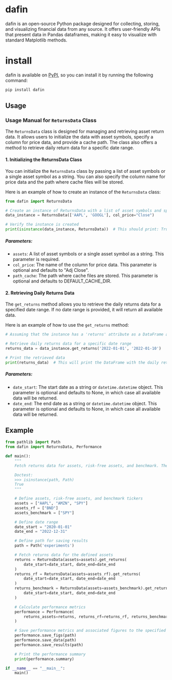 # dafin
dafin is an open-source Python package designed for collecting, storing, and visualizing financial data from any source. It offers user-friendly APIs that present data in Pandas dataframes, making it easy to visualize with standard Matplotlib methods.

# install

dafin is available on [PyPI](https://pypi.org/), so you can install it by running the following command:

```bash
pip install dafin
```

## Usage

### Usage Manual for `ReturnsData` Class

The `ReturnsData` class is designed for managing and retrieving asset return data. It allows users to initialize the data with asset symbols, specify a column for price data, and provide a cache path. The class also offers a method to retrieve daily return data for a specific date range.

#### 1. Initializing the ReturnsData Class

You can initialize the `ReturnsData` class by passing a list of asset symbols or a single asset symbol as a string. You can also specify the column name for price data and the path where cache files will be stored.

Here is an example of how to create an instance of the `ReturnsData` class:

```python
from dafin import ReturnsData

# Create an instance of ReturnsData with a list of asset symbols and specify the column for price data
data_instance = ReturnsData(['AAPL', 'GOOGL'], col_price="Close")

# Verify the instance is created
print(isinstance(data_instance, ReturnsData))  # This should print: True
```

##### Parameters:

- `assets`: A list of asset symbols or a single asset symbol as a string. This parameter is required.
- `col_price`: The name of the column for price data. This parameter is optional and defaults to "Adj Close".
- `path_cache`: The path where cache files are stored. This parameter is optional and defaults to DEFAULT_CACHE_DIR.

#### 2. Retrieving Daily Returns Data

The `get_returns` method allows you to retrieve the daily returns data for a specified date range. If no date range is provided, it will return all available data.

Here is an example of how to use the `get_returns` method:

```python
# Assuming that the instance has a 'returns' attribute as a DataFrame and the 'normalize_date' function is defined

# Retrieve daily returns data for a specific date range
returns_data = data_instance.get_returns('2022-01-01', '2022-01-10')

# Print the retrieved data
print(returns_data)  # This will print the DataFrame with the daily returns data between '2022-01-01' and '2022-01-10'
```

##### Parameters:

- `date_start`: The start date as a string or `datetime.datetime` object. This parameter is optional and defaults to None, in which case all available data will be returned.
- `date_end`: The end date as a string or `datetime.datetime` object. This parameter is optional and defaults to None, in which case all available data will be returned.

## Example

```python
from pathlib import Path
from dafin import ReturnsData, Performance

def main():
    """
    Fetch returns data for assets, risk-free assets, and benchmark. Then compute and print the performance summary.

    Doctest:
    >>> isinstance(path, Path)
    True
    """

    # Define assets, risk-free assets, and benchmark tickers
    assets = ["AAPL", "AMZN", "SPY"]
    assets_rf = ["BND"]
    assets_benchmark = ["SPY"]

    # Define date range
    date_start = "2020-01-01"
    date_end = "2022-12-31"

    # Define path for saving results
    path = Path('experiments')

    # Fetch returns data for the defined assets
    returns = ReturnsData(assets=assets).get_returns(
        date_start=date_start, date_end=date_end
    )
    returns_rf = ReturnsData(assets=assets_rf).get_returns(
        date_start=date_start, date_end=date_end
    )
    returns_benchmark = ReturnsData(assets=assets_benchmark).get_returns(
        date_start=date_start, date_end=date_end
    )

    # Calculate performance metrics
    performance = Performance(
        returns_assets=returns, returns_rf=returns_rf, returns_benchmark=returns_benchmark
    )

    # Save performance metrics and associated figures to the specified path
    performance.save_figs(path)
    performance.save_data(path)
    performance.save_results(path)

    # Print the performance summary
    print(performance.summary)

if __name__ == "__main__":
    main()
```
